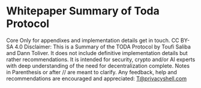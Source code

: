 # Whitepaper Summary of Toda Protocol
Core Only for appendixes and implementation details get in touch.
 CC BY-SA 4.0 Disclaimer: This is a Summary of the TODA Protocol by Toufi Saliba and Dann Toliver. It does not include definitive implementation details but rather recommendations. It is intended for security,  crypto and/or AI experts with deep understanding of the need for decentralization complete. Notes in Parenthesis or after // are meant to clarify. Any feedback, help and recommendations are encouraged and appreciated: T@privacyshell.com
